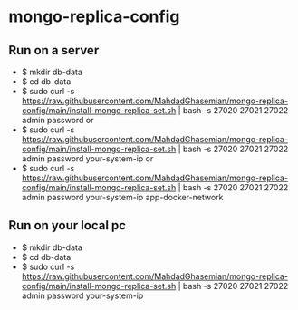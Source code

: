 # mongo-replica-config

## Run on a server
* $ mkdir db-data
* $ cd db-data
* $ sudo curl -s https://raw.githubusercontent.com/MahdadGhasemian/mongo-replica-config/main/install-mongo-replica-set.sh | bash -s 27020 27021 27022 admin password
or
* $ sudo curl -s https://raw.githubusercontent.com/MahdadGhasemian/mongo-replica-config/main/install-mongo-replica-set.sh | bash -s 27020 27021 27022 admin password your-system-ip
or
* $ sudo curl -s https://raw.githubusercontent.com/MahdadGhasemian/mongo-replica-config/main/install-mongo-replica-set.sh | bash -s 27020 27021 27022 admin password your-system-ip app-docker-network

## Run on your local pc
* $ mkdir db-data
* $ cd db-data
* $ sudo curl -s https://raw.githubusercontent.com/MahdadGhasemian/mongo-replica-config/main/install-mongo-replica-set.sh | bash -s 27020 27021 27022 admin password your-system-ip
